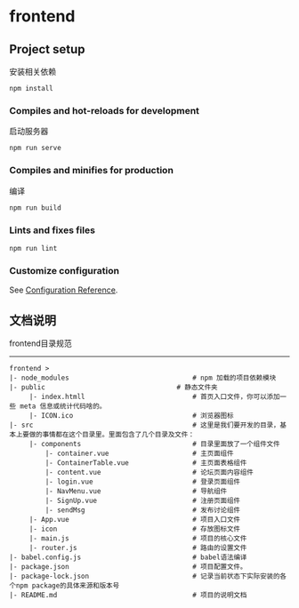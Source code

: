 # frontend

## Project setup
安装相关依赖
```
npm install
```

### Compiles and hot-reloads for development
启动服务器
```
npm run serve
```

### Compiles and minifies for production
编译
```
npm run build
```

### Lints and fixes files
```
npm run lint
```

### Customize configuration
See [Configuration Reference](https://cli.vuejs.org/config/).

## 文档说明
 frontend目录规范

---

    frontend >
    |- node_modules                               # npm 加载的项目依赖模块
    |- public	                              # 静态文件夹                   
         |- index.htmll                           # 首页入口文件，你可以添加一些 meta 信息或统计代码啥的。
         |- ICON.ico                              # 浏览器图标
    |- src                                        # 这里是我们要开发的目录，基本上要做的事情都在这个目录里。里面包含了几个目录及文件：
         |- components                            # 目录里面放了一个组件文件
             |- container.vue                     # 主页面组件
             |- ContainerTable.vue                # 主页面表格组件
             |- content.vue                       # 论坛页面内容组件
             |- login.vue                         # 登录页面组件
             |- NavMenu.vue                       # 导航组件
             |- SignUp.vue                        # 注册页面组件
             |- sendMsg                           # 发布讨论组件
         |- App.vue                               # 项目入口文件
         |- icon                                  # 存放图标文件
         |- main.js                               # 项目的核心文件
         |- router.js                             # 路由的设置文件
    |- babel.config.js                            # babel语法编译
    |- package.json                               # 项目配置文件。
    |- package-lock.json                          # 记录当前状态下实际安装的各个npm package的具体来源和版本号
    |- README.md                                  # 项目的说明文档
